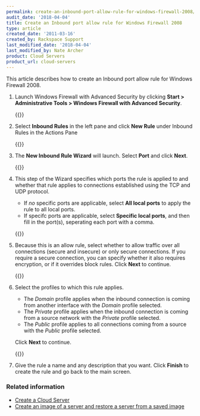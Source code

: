 ```yaml
---
permalink: create-an-inbound-port-allow-rule-for-windows-firewall-2008/
audit_date: '2018-04-04'
title: Create an Inbound port allow rule for Windows Firewall 2008
type: article
created_date: '2011-03-16'
created_by: Rackspace Support
last_modified_date: '2018-04-04'
last_modified_by: Nate Archer
product: Cloud Servers
product_url: cloud-servers
---
```


This article describes how to create an Inbound port allow rule for Windows Firewall 2008. 

1. Launch Windows Firewall with Advanced Security by clicking **Start > Administrative Tools > Windows Firewall with Advanced Security**.

   {{<image src="firewalllaunch.png" alt="" title="">}}

2. Select **Inbound Rules** in the left pane and click **New Rule** under Inbound Rules in the Actions Pane

   {{<image src="inboundrule.png" alt="" title="">}}

3. The **New Inbound Rule Wizard** will launch. Select **Port** and click **Next**.

   {{<image src="inboundport1.png" alt="" title="">}}

4. This step of the Wizard specifies which ports the rule is applied to and whether that rule applies to connections established using the TCP and UDP protocol. 

   - If *no* specific ports are applicable, select **All local ports** to apply the rule to all local ports.
   - If specifc ports are applicable, select **Specific local ports**, and then fill in the port(s), seperating each port with a comma.

    {{<image src="inboundport2.png" alt="" title="">}}

5. Because this is an allow rule, select whether to allow traffic over all connections (secure and insecure) or only secure connections. If you require a secure connection, you can specify whether it also requires encryption, or if it overrides block rules. Click **Next** to continue.

    {{<image src="inboundport3.png" alt="" title="">}}

6. Select the profiles to which this rule applies. 

   - The *Domain* profile applies when the inbound connection is coming from another interface with the *Domain* profile selected. 
   - The *Private* profile applies when the inbound connection is coming from a source network with the *Private* profile selected. 
   - The *Public* profile applies to all connections coming from a source with the *Public* profile selected. 
   
   Click **Next** to continue.

   {{<image src="inboundrulewiz6.png" alt="" title="">}}

7. Give the rule a name and any description that you want. Click **Finish** to create the rule and go back to the main screen.

### Related information


- [Create a Cloud Server](/support/how-to/create-a-cloud-server)
- [Create an image of a server and restore a server from a saved image](/support/how-to/create-an-image-of-a-server-and-restore-a-server-from-a-saved-image)
